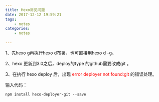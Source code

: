 ```yaml
---
title: Hexo常见问题
date: 2017-12-12 19:59:21
tags:
	- notes
categories: 
	- notes
	
---
```



> 
1、先hexo g再执行hexo d布署，也可直接用hexo d -g。




<!--more-->




>  
2、hexo 更新到3.0之后，deploy的type 的github需要改成git 。

<!--more-->
>  
3、在执行 hexo deploy 后，出现 <font color=red>error deployer not found:git</font> 的错误处理。

输入代码：

    npm install hexo-deployer-git --save